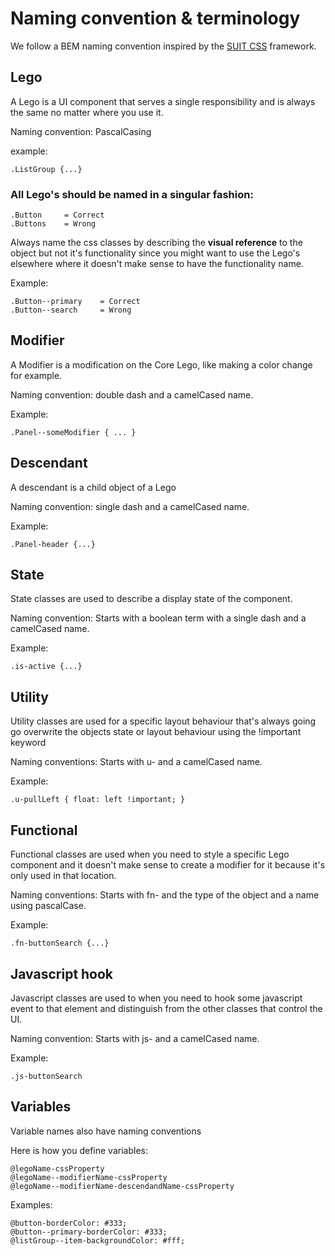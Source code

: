 # Naming convention & terminology

We follow a BEM naming convention inspired by the [SUIT CSS](https://github.com/suitcss/suit) framework.


## Lego

A Lego is a UI component that serves a single responsibility and is always the same no matter where you use it.

Naming convention: PascalCasing 

example:

	.ListGroup {...}


### All Lego's should be named in a singular fashion:

	.Button		= Correct
	.Buttons	= Wrong


Always name the css classes by describing the **visual reference** to the object but not it's functionality since you might want to use the Lego's elsewhere where it doesn't make sense to have the functionality name.

Example:

	.Button--primary 	= Correct
	.Button--search 	= Wrong


## Modifier
	
A Modifier is a modification on the Core Lego, like making a color change for example.
	
Naming convention:  double dash and a camelCased name.

Example:

	.Panel--someModifier { ... }

## Descendant

A descendant is a child object of a Lego

Naming convention: single dash and a camelCased name.

Example:
	
	.Panel-header {...}

## State
	
State classes are used to describe a display state of the component.

Naming convention:  Starts with a boolean term with a single dash and a camelCased name.

Example:

	.is-active {...}

## Utility
	
Utility classes are used for a specific layout behaviour that's always going go overwrite the objects state or layout behaviour using the !important keyword

Naming conventions: Starts with u- and a camelCased name.

Example:

	.u-pullLeft { float: left !important; }


## Functional
	
Functional classes are used when you need to style a specific Lego component and it doesn't make sense to create a modifier for it because it's only used in that location.

Naming conventions: Starts with fn- and the type of the object and a name using pascalCase.

Example:

	.fn-buttonSearch {...}

## Javascript hook

Javascript classes are used to when you need to hook some javascript event to that element and distinguish from the other classes that control the UI.

Naming convention: Starts with js- and a camelCased name.

Example:

	.js-buttonSearch

	
## Variables

Variable names also have naming conventions

Here is how you define variables:

    @legoName-cssProperty    
    @legoName--modifierName-cssProperty
    @legoName--modifierName-descendandName-cssProperty
	
Examples:

    @button-borderColor: #333;
    @button--primary-borderColor: #333;
    @listGroup--item-backgroundColor: #fff;
   